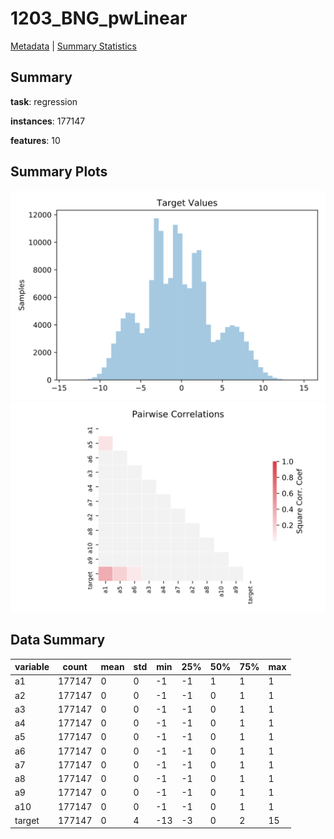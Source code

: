 # 1203_BNG_pwLinear

[Metadata](metadata.yaml) | [Summary Statistics](summary_stats.csv)

## Summary

**task**: regression

**instances**: 177147

**features**: 10

## Summary Plots

![Labels](label.svg)
![Corr](corr.svg)

## Data Summary

|	variable	|	count	|	mean	|	std	|	min	|	25%	|	50%	|	75%	|	max|
| --- | --- | --- | --- | --- | --- | --- | --- | --- |
|	a1	|	177147	|	0	|	0	|	-1	|	-1	|	1	|	1	|	1
|	a2	|	177147	|	0	|	0	|	-1	|	-1	|	0	|	1	|	1
|	a3	|	177147	|	0	|	0	|	-1	|	-1	|	0	|	1	|	1
|	a4	|	177147	|	0	|	0	|	-1	|	-1	|	0	|	1	|	1
|	a5	|	177147	|	0	|	0	|	-1	|	-1	|	0	|	1	|	1
|	a6	|	177147	|	0	|	0	|	-1	|	-1	|	0	|	1	|	1
|	a7	|	177147	|	0	|	0	|	-1	|	-1	|	0	|	1	|	1
|	a8	|	177147	|	0	|	0	|	-1	|	-1	|	0	|	1	|	1
|	a9	|	177147	|	0	|	0	|	-1	|	-1	|	0	|	1	|	1
|	a10	|	177147	|	0	|	0	|	-1	|	-1	|	0	|	1	|	1
|	target	|	177147	|	0	|	4	|	-13	|	-3	|	0	|	2	|	15
